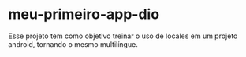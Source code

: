 # meu-primeiro-app-dio
Esse projeto tem como objetivo treinar o uso de locales em um projeto android, tornando o mesmo multilíngue.
